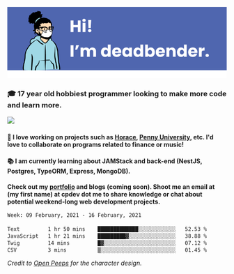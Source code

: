 ![banner](banner.png)

### 🎓 17 year old hobbiest programmer looking to make more code and learn more.

<a href="https://twitter.com/KO4JZT"><img src="https://img.shields.io/badge/ko4jzt%20-%231DA1F2.svg?&style=for-the-badge&logo=Twitter&logoColor=white"/></a>

#### 📝 I love working on projects such as [Horace](https://github.com/knights-of-academia/horace), [Penny University](https://github.com/penny-university/penny_university), etc. I'd love to collaborate on programs related to finance or music!

#### 📚 I am currently learning about JAMStack and back-end (NestJS, Postgres, TypeORM, Express, MongoDB). 

**Check out my [portfolio](https://cpdev.me) and blogs (coming soon). Shoot me an email at (my first name) at cpdev dot me to share knowledge or chat about potential weekend-long web development projects.**



<!--START_SECTION:waka-->
```text
Week: 09 February, 2021 - 16 February, 2021

Text         1 hr 50 mins    █████████████░░░░░░░░░░░░   52.53 % 
JavaScript   1 hr 21 mins    █████████▓░░░░░░░░░░░░░░░   38.88 % 
Twig         14 mins         █▓░░░░░░░░░░░░░░░░░░░░░░░   07.12 % 
CSV          3 mins          ▒░░░░░░░░░░░░░░░░░░░░░░░░   01.45 % 
```
<!--END_SECTION:waka-->

*Credit to [Open Peeps](https://www.openpeeps.com/) for the character design.*
